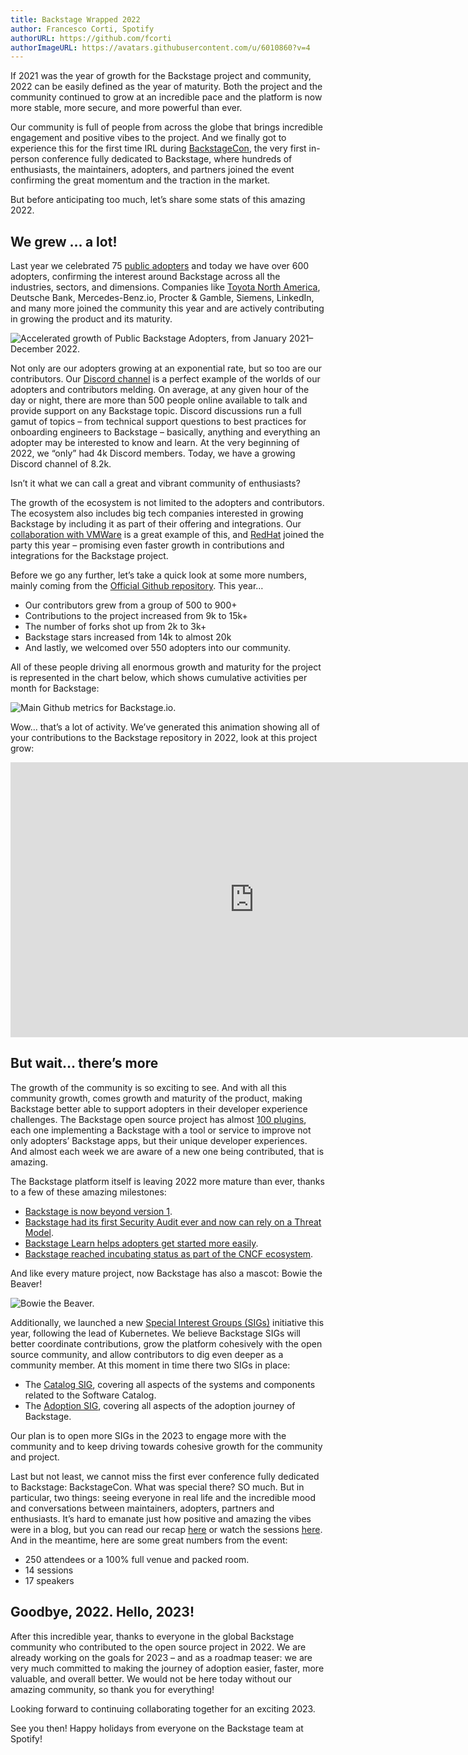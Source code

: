 ```yaml
---
title: Backstage Wrapped 2022
author: Francesco Corti, Spotify
authorURL: https://github.com/fcorti
authorImageURL: https://avatars.githubusercontent.com/u/6010860?v=4
---
```


If 2021 was the year of growth for the Backstage project and community, 2022 can be easily defined as the year of maturity. Both the project and the community continued to grow at an incredible pace and the platform is now more stable, more secure, and more powerful than ever.

Our community is full of people from across the globe that brings incredible engagement and positive vibes to the project. And we finally got to experience this for the first time IRL during [BackstageCon](https://www.youtube.com/playlist?list=PLj6h78yzYM2OKySsTuiip3BqmdYZQRnSf), the very first in-person conference fully dedicated to Backstage, where hundreds of enthusiasts, the maintainers, adopters, and partners joined the event confirming the great momentum and the traction in the market.

But before anticipating too much, let’s share some stats of this amazing 2022.

<!--truncate-->

## We grew … a lot!

Last year we celebrated 75 [public adopters](https://github.com/backstage/backstage/blob/master/ADOPTERS.md) and today we have over 600 adopters, confirming the interest around Backstage across all the industries, sectors, and dimensions. Companies like [Toyota North America](https://aws.amazon.com/solutions/case-studies/toyota-ecs-case-study/), Deutsche Bank, Mercedes-Benz.io, Procter & Gamble, Siemens, LinkedIn, and many more joined the community this year and are actively contributing in growing the product and its maturity.

![Accelerated growth of Public Backstage Adopters, from January 2021–December 2022.](assets/2022-12-19/public-backstage-adopters-2022.png)

Not only are our adopters growing at an exponential rate, but so too are our contributors. Our [Discord channel](https://discord.gg/backstage-687207715902193673) is a perfect example of the worlds of our adopters and contributors melding. On average, at any given hour of the day or night, there are more than 500 people online available to talk and provide support on any Backstage topic. Discord discussions run a full gamut of topics – from technical support questions to best practices for onboarding engineers to Backstage – basically, anything and everything an adopter may be interested to know and learn. At the very beginning of 2022, we “only” had 4k Discord members. Today, we have a growing Discord channel of 8.2k.

Isn’t it what we can call a great and vibrant community of enthusiasts?

The growth of the ecosystem is not limited to the adopters and contributors. The ecosystem also includes big tech companies interested in growing Backstage by including it as part of their offering and integrations. Our [collaboration with VMWare](https://youtube.com/watch?v=GAzKCQO8Vt0&si=EnSIkaIECMiOmarE) is a great example of this, and [RedHat](https://developers.redhat.com/articles/2022/10/24/red-hat-joins-backstageio-community) joined the party this year – promising even faster growth in contributions and integrations for the Backstage project.

Before we go any further, let’s take a quick look at some more numbers, mainly coming from the [Official Github repository](https://github.com/backstage/backstage). This year…

- Our contributors grew from a group of 500 to 900+
- Contributions to the project increased from 9k to 15k+
- The number of forks shot up from 2k to 3k+
- Backstage stars increased from 14k to almost 20k
- And lastly, we welcomed over 550 adopters into our community.

All of these people driving all enormous growth and maturity for the project is represented in the chart below, which shows cumulative activities per month for Backstage:

![Main Github metrics for Backstage.io.](assets/2022-12-19/github-metrics-for-backstage-io.png)

Wow… that’s a lot of activity. We’ve generated this animation showing all of your contributions to the Backstage repository in 2022, look at this project grow:

<iframe width="780" height="440" src="https://youtu.be/GoWBvHpH5Cg" frameBorder="0" allow="accelerometer; autoplay; encrypted-media; gyroscope; picture-in-picture" allowFullScreen></iframe>

## But wait… there’s more

The growth of the community is so exciting to see. And with all this community growth, comes growth and maturity of the product, making Backstage better able to support adopters in their developer experience challenges. The Backstage open source project has almost [100 plugins](https://backstage.io/plugins), each one implementing a Backstage with a tool or service to improve not only adopters’ Backstage apps, but their unique developer experiences. And almost each week we are aware of a new one being contributed, that is amazing.

The Backstage platform itself is leaving 2022 more mature than ever, thanks to a few of these amazing milestones:

- [Backstage is now beyond version 1](https://backstage.io/blog/2022/03/17/backstage-1.0).
- [Backstage had its first Security Audit ever and now can rely on a Threat Model](https://backstage.io/blog/2022/08/23/backstage-security-audit).
- [Backstage Learn helps adopters get started more easily](https://backstage.spotify.com/learn/).
- [Backstage reached incubating status as part of the CNCF ecosystem](https://www.cncf.io/blog/2022/03/15/backstage-project-joins-the-cncf-incubator/).

And like every mature project, now Backstage has also a mascot: Bowie the Beaver!

![Bowie the Beaver.](assets/2022-12-19/bowie-the-beaver.png)

Additionally, we launched a new [Special Interest Groups (SIGs)](https://github.com/backstage/community/tree/main/sigs) initiative this year, following the lead of Kubernetes. We believe Backstage SIGs will better coordinate contributions, grow the platform cohesively with the open source community, and allow contributors to dig even deeper as a community member. At this moment in time there two SIGs in place:

- The [Catalog SIG](https://github.com/backstage/community/blob/main/sigs/sig-catalog/README.md), covering all aspects of the systems and components related to the Software Catalog.
- The [Adoption SIG](https://github.com/backstage/community/blob/main/sigs/sig-adoption/README.md), covering all aspects of the adoption journey of Backstage.

Our plan is to open more SIGs in the 2023 to engage more with the community and to keep driving towards cohesive growth for the community and project.

Last but not least, we cannot miss the first ever conference fully dedicated to Backstage: BackstageCon. What was special there? SO much. But in particular, two things: seeing everyone in real life and the incredible mood and conversations between maintainers, adopters, partners and enthusiasts. It’s hard to emanate just how positive and amazing the vibes were in a blog, but you can read our recap [here](https://backstage.io/blog/2022/10/28/backstagecon-kubecon-2022) or watch the sessions [here](https://www.youtube.com/playlist?list=PLj6h78yzYM2OKySsTuiip3BqmdYZQRnSf). And in the meantime, here are some great numbers from the event:

- 250 attendees or a 100% full venue and packed room.
- 14 sessions
- 17 speakers

## Goodbye, 2022. Hello, 2023!

After this incredible year, thanks to everyone in the global Backstage community who contributed to the open source project in 2022. We are already working on the goals for 2023 – and as a roadmap teaser: we are very much committed to making the journey of adoption easier, faster, more valuable, and overall better. We would not be here today without our amazing community, so thank you for everything!

Looking forward to continuing collaborating together for an exciting 2023.

See you then! Happy holidays from everyone on the Backstage team at Spotify!
